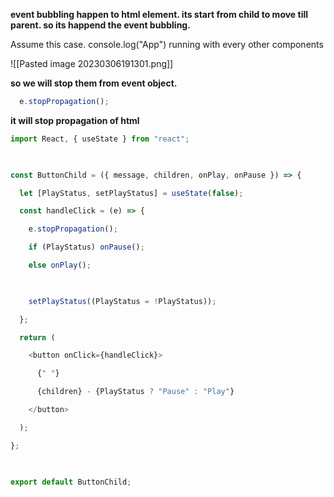 

**event bubbling happen to html element. its start from child to move till parent. so its happend the event bubbling.**



Assume this case. console.log("App") running with every other components 

![[Pasted image 20230306191301.png]]



**so we will stop them from event object.**

```js
  e.stopPropagation();
```
**it will stop propagation of html**

```js
import React, { useState } from "react";

  

const ButtonChild = ({ message, children, onPlay, onPause }) => {

  let [PlayStatus, setPlayStatus] = useState(false);

  const handleClick = (e) => {

    e.stopPropagation();

    if (PlayStatus) onPause();

    else onPlay();

  

    setPlayStatus((PlayStatus = !PlayStatus));

  };

  return (

    <button onClick={handleClick}>

      {" "}

      {children} - {PlayStatus ? "Pause" : "Play"}

    </button>

  );

};

  

export default ButtonChild;
```

